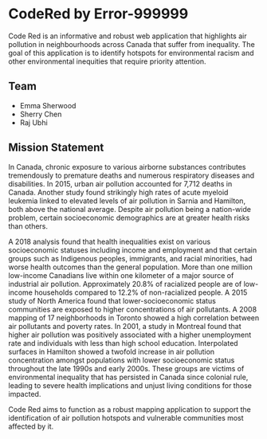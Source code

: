 # CodeRed by Error-999999

Code Red is an informative and robust web application that highlights air pollution in neighbourhoods across Canada that suffer from inequality. The goal of this application is to identify hotspots for environmental racism  and other environmental inequities that require priority attention. 

## Team
* Emma Sherwood 
* Sherry Chen
* Raj Ubhi 

## Mission Statement 
In Canada, chronic exposure to various airborne substances contributes tremendously to premature deaths and numerous respiratory diseases and disabilities. In 2015, urban air pollution accounted for 7,712 deaths in Canada. Another study found strikingly high rates of acute myeloid leukemia linked to elevated levels of air pollution in Sarnia and Hamilton, both above the national average. Despite air pollution being a nation-wide problem, certain socioeconomic demographics are at greater health risks than others.

A 2018 analysis found that health inequalities exist on various socioeconomic statuses including income and employment and that certain groups such as Indigenous peoples, immigrants, and racial minorities, had worse health outcomes than the general population. More than one million low-income Canadians live within one kilometer of a major source of industrial air pollution. Approximately 20.8% of racialized people are of low-income households compared to 12.2% of non-racialized people. A 2015 study of North America found that lower-socioeconomic status communities are exposed to higher concentrations of air pollutants. A 2008 mapping of 17 neighborhoods in Toronto showed a high correlation between air pollutants and poverty rates. In 2001, a study in Montreal found that higher air pollution was positively associated with a higher unemployment rate and individuals with less than high school education. Interpolated surfaces in Hamilton showed a twofold increase in air pollution concentration amongst populations with lower socioeconomic status throughout the late 1990s and early 2000s. These groups are victims of environmental inequality that has persisted in Canada since colonial rule, leading to severe health implications and unjust living conditions for those impacted.

Code Red aims to function as a robust mapping application to support the identification of air pollution hotspots and vulnerable communities most affected by it.
 

 
